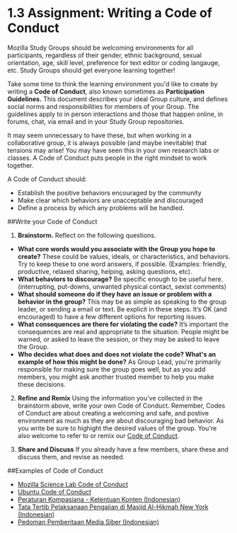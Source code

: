 # 1.3 Assignment: Writing a Code of Conduct

Mozilla Study Groups should be  welcoming environments for all participants, regardless of their gender, ethnic background, sexual orientation, age, skill level, preference for text editor or coding langauge, etc. Study Groups should get everyone learning together! 

Take some time to think the learning environment you'd like to create by writing a **Code of Conduct**, also known sometimes as **Participation Guidelines.** This document describes your ideal Group culture, and defines social norms and responsibilities for members of your Group. The guidelines apply to in person interactions and those that happen online, in forums, chat, via email and in your Study Group repositories. 

It may seem unnecessary to have these, but when working in a collaborative group, it is always possible (and maybe inevitable) that tensions may arise! You may have seen this in your own research labs or classes. A Code of Conduct puts people in the right mindset to work together. 

A Code of Conduct should:

* Establish the positive  behaviors encouraged by the community
* Make clear which behaviors are unacceptable and discouraged
* Define a process by which any problems will be handled.

##Write your Code of Conduct

1. **Brainstorm.** Reflect on the following questions. 
* **What core words would you associate with the Group you hope to create?**  These could be values, ideals, or characteristics, and behaviors. Try to keep these to one word answers, if possible. (Examples: friendly, productive, relaxed sharing, helping, asking questions, etc).
* **What behaviors to discourage?** Be specific enough to be useful here. (interrupting, put-downs, unwanted physical contact, sexist comments)
* **What should someone do if they have an issue or problem with a behavior in the group?** This may be as simple as speaking to the group leader, or sending a email or text.  Be explicit in these steps. It’s OK (and encouraged) to have a few different options for reporting issues.
* **What consequences are there for violating the code?** It’s important the consequences are real and appropriate to the situation. People might be warned, or asked to leave the session, or they may be asked to leave the Group.
* **Who decides what does and does not violate the code? What's an example of how this might be done?**  As Group Lead, you're primarily responsible for making sure the group goes well, but as you add members, you might ask another trusted member to help you make these decisions. 

2. **Refine and Remix**
Using the information you’ve collected in the brainstorm above, write your own Code of Conduct. Remember, Codes of Conduct are about creating a welcoming and safe, and postive environment as much as they are about discouraging bad behavior. As you write be sure to highight the desired values of the group. You're also welcome to refer to or remix our [Code of Conduct](https://science.mozilla.org/code-of-conduct).

3. **Share and Discuss**
If you already have a few members, share these and discuss them, and revise as needed. 

##Examples of Code of Conduct

* [Mozilla Science Lab Code of Conduct](https://science.mozilla.org/code-of-conduct)
* [Ubuntu Code of Conduct](https://www.ubuntu.com/about/about-ubuntu/conduct)
* [Peraturan Kompasiana - Ketentuan Konten (Indonesian)](http://www.kompasiana.com/syarat-ketentuan/konten)
* [Tata Tertib Pelaksanaan Pengajian di Masjid Al-Hikmah New York (Indonesian)](http://www.masjidalhikmahnewyork.org/index.php?option=com_content&view=article&id=78&Itemid=88&lang=en)
* [Pedoman Pemberitaan Media Siber (Indonesian)](http://www.republika.co.id/page/pedoman)
